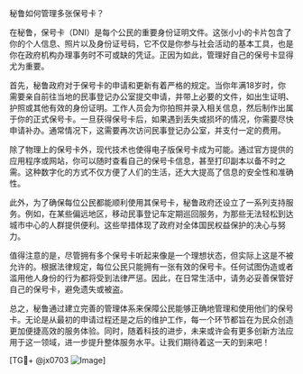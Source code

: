 秘鲁如何管理多张保号卡？

在秘鲁，保号卡（DNI）是每个公民的重要身份证明文件。这张小小的卡片包含了你的个人信息、照片以及身份证号码，它不仅是你参与社会活动的基本工具，也是你在政府机构办理事务时不可或缺的凭证。正因为如此，管理好自己的保号卡显得尤为重要。

首先，秘鲁政府对于保号卡的申请和更新有着严格的规定。当你年满18岁时，你需要亲自前往当地的民事登记办公室提交申请，并带上必要的文件，如出生证明、护照或其他有效的身份证明。工作人员会为你拍照并录入相关信息，然后制作出属于你的正式保号卡。一旦获得保号卡后，如果遇到丢失或损坏的情况，你需要尽快申请补办。通常情况下，这需要再次访问民事登记办公室，并支付一定的费用。

除了物理上的保号卡外，现代技术也使得电子版保号卡成为可能。通过官方提供的应用程序或网站，你可以随时查看自己的保号卡信息，甚至打印副本以备不时之需。这种数字化的方式不仅方便了人们的生活，还大大提高了信息的安全性和准确性。

此外，为了确保每位公民都能顺利使用其保号卡，秘鲁政府还设立了一系列支持服务。例如，在某些偏远地区，移动民事登记车定期巡回服务，为那些无法轻松到达城市中心的人群提供便利。这些举措体现了政府对全体国民权益保护的决心与努力。

值得注意的是，尽管拥有多个保号卡听起来像是一个理想状态，但实际上这是不被允许的。根据法律规定，每位公民只能拥有一张有效的保号卡。任何试图伪造或者滥用他人身份的行为都将受到法律严惩。因此，在日常生活中，请务必妥善保管好自己的保号卡，避免遗失或被盗。

总之，秘鲁通过建立完善的管理体系来保障公民能够正确地管理和使用他们的保号卡。无论是从最初的申请过程还是之后的维护工作，每一个环节都旨在为民众创造更加便捷高效的服务体验。同时，随着科技的进步，未来或许会有更多创新方法应用于这一领域，进一步提升整体服务水平。让我们期待着这一天的到来吧！

[TG💪+ @jx0703 ![Image](https://github.com/user-attachments/assets/dbca1d08-cadb-493c-b0ec-ad6f7a83f270)]